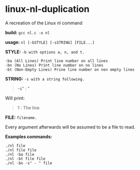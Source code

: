 # linux-nl-duplication
A recreation of the Linux nl command

**build:** `gcc nl.c -o nl`

**usage:** `nl [-bSTYLE] [-sSTRING] [FILE...]`

**STYLE:** `-b with options a, n, and t.`

```
-ba (All Lines) Print line number on all lines 
-bn (No Lines) Print line number on no lines
-bt (Non-Empty Lines) Prine line number on non empty lines
```

**STRING:** `-s with a string following.`

> -s" : "

Will print:

> 1 : The line

**FILE:** `filename.`

Every argument afterwards will be assumed to be a file to read.

**Examples commands:**

```
./nl file
./nl file file 
./nl -ba file
./nl -bt file file
./nl -bn -s" - " file
```
